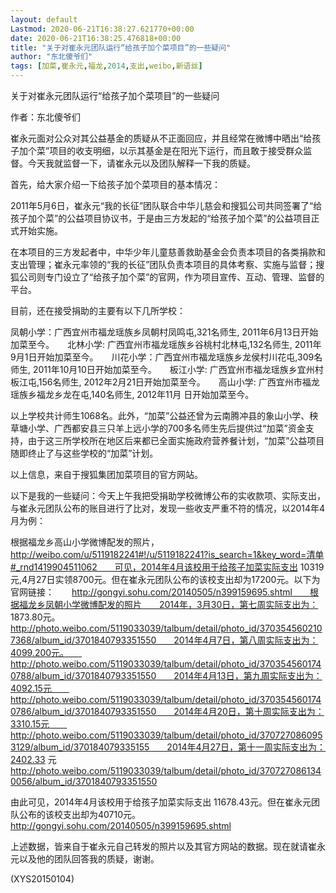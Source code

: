 ```yaml
---
layout: default
Lastmod: 2020-06-21T16:38:27.621770+00:00
date: 2020-06-21T16:38:25.476818+00:00
title: "关于对崔永元团队运行“给孩子加个菜项目”的一些疑问"
author: "东北傻爷们"
tags: [加菜,崔永元,福龙,2014,支出,weibo,新语丝]
---
```


关于对崔永元团队运行“给孩子加个菜项目”的一些疑问

作者：东北傻爷们

崔永元面对公众对其公益基金的质疑从不正面回应，并且经常在微博中晒出“给孩子加个菜”项目的收支明细，以示其基金是在阳光下运行，而且敢于接受群众监督。今天我就监督一下，请崔永元以及团队解释一下我的质疑。

首先，给大家介绍一下给孩子加个菜项目的基本情况：

2011年5月6日，崔永元“我的长征”团队联合中华儿慈会和搜狐公司共同签署了“给孩子加个菜”的公益项目协议书，于是由三方发起的“给孩子加个菜”的公益项目正式开始实施。

在本项目的三方发起者中，中华少年儿童慈善救助基金会负责本项目的各类捐款和支出管理；崔永元率领的“我的长征”团队负责本项目的具体考察、实施与监督；搜狐公司则专门设立了“给孩子加个菜”的官网，作为项目宣传、互动、管理、监督的平台。

目前，还在接受捐助的主要有以下几所学校：

凤朝小学：广西宜州市福龙瑶族乡凤朝村凤鸣屯,321名师生, 2011年6月13日开始加菜至今。　　北林小学: 广西宜州市福龙瑶族乡谷桃村北林屯,132名师生, 2011年9月1日开始加菜至今。　　川花小学：广西宜州市福龙瑶族乡龙侯村川花屯,309名师生, 2011年10月10日开始加菜至今。　　板江小学: 广西宜州市福龙瑶族乡宜州村板江屯,156名师生, 2012年2月21日开始加菜至今。　　高山小学: 广西宜州市福龙瑶族乡福龙乡龙在屯,140名师生, 2012年11月 日开始加菜至今。

以上学校共计师生1068名。此外，“加菜”公益还曾为云南腾冲县的象山小学、秧草塘小学、广西都安县三只羊上远小学的700多名师生先后提供过“加菜”资金支持，由于这三所学校所在地区后来都已全面实施政府营养餐计划，“加菜”公益项目随即终止了与这些学校的“加菜”计划。

以上信息，来自于搜狐集团加菜项目的官方网站。

以下是我的一些疑问：今天上午我把受捐助学校微博公布的实收款项、实际支出，与崔永元团队公布的账目进行了比对，发现一些收支严重不符的情况，以2014年4月为例：

根据福龙乡高山小学微博配发的照片， 　　http://weibo.com/u/5119182241#!/u/5119182241?is_search=1&key_word=清单#_rnd1419904511062　　可见，2014年4月该校用于给孩子加菜实际支出 10319元,4月27日实领8700元。但在崔永元团队公布的该校支出却为17200元。以下为官网链接：　　http://gongyi.sohu.com/20140505/n399159695.shtml　　根据福龙乡凤朝小学微博配发的照片　　2014年，3月30日，第七周实际支出为： 1873.80元。　　http://photo.weibo.com/5119033039/talbum/detail/photo_id/3703545602107368/album_id/3701840793351550　　2014年4月7日，第八周实际支出为：4099.200元。　　http://photo.weibo.com/5119033039/talbum/detail/photo_id/3703545601740788/album_id/3701840793351550　　2014年4月13日，第九周实际支出为：4092.15元　　http://photo.weibo.com/5119033039/talbum/detail/photo_id/3703545601740786/album_id/3701840793351550　　2014年4月20日，第十周实际支出为：3310.15元　　http://photo.weibo.com/5119033039/talbum/detail/photo_id/3707270860953129/album_id/370184079335155　　2014年4月27日，第十一周实际支出为：2402.33 元　　http://photo.weibo.com/5119033039/talbum/detail/photo_id/3707270861340056/album_id/3701840793351550

由此可见，2014年4月该校用于给孩子加菜实际支出 11678.43元。但在崔永元团队公布的该校支出却为40710元。　　http://gongyi.sohu.com/20140505/n399159695.shtml

上述数据，皆来自于崔永元自己转发的照片以及其官方网站的数据。现在就请崔永元以及他的团队回答我的质疑，谢谢。

(XYS20150104)

